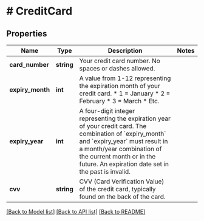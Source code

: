 # # CreditCard

## Properties

Name | Type | Description | Notes
------------ | ------------- | ------------- | -------------
**card_number** | **string** | Your credit card number. No spaces or dashes allowed. |
**expiry_month** | **int** | A value from 1-12 representing the expiration month of your credit card.    * 1 &#x3D; January   * 2 &#x3D; February   * 3 &#x3D; March   * Etc. |
**expiry_year** | **int** | A four-digit integer representing the expiration year of your credit card.  The combination of &#x60;expiry_month&#x60; and &#x60;expiry_year&#x60; must result in a month/year combination of the current month or in the future. An expiration date set in the past is invalid. |
**cvv** | **string** | CVV (Card Verification Value) of the credit card, typically found on the back of the card. |

[[Back to Model list]](../../README.md#models) [[Back to API list]](../../README.md#endpoints) [[Back to README]](../../README.md)

